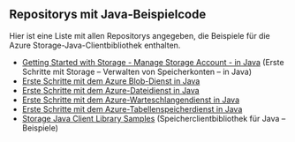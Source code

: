 ## <a name="java-sample-code-repositories"></a>Repositorys mit Java-Beispielcode

Hier ist eine Liste mit allen Repositorys angegeben, die Beispiele für die Azure Storage-Java-Clientbibliothek enthalten.

* [Getting Started with Storage - Manage Storage Account - in Java](https://azure.microsoft.com/resources/samples/storage-java-manage-storage-accounts/) (Erste Schritte mit Storage – Verwalten von Speicherkonten – in Java)
* [Erste Schritte mit dem Azure Blob-Dienst in Java](https://azure.microsoft.com/resources/samples/storage-blob-java-getting-started/)
* [Erste Schritte mit dem Azure-Dateidienst in Java](https://azure.microsoft.com/resources/samples/storage-file-java-getting-started/)
* [Erste Schritte mit dem Azure-Warteschlangendienst in Java](https://azure.microsoft.com/resources/samples/storage-queue-java-getting-started/)
* [Erste Schritte mit dem Azure-Tabellenspeicherdienst in Java](https://azure.microsoft.com/resources/samples/storage-table-java-getting-started/)
* [Storage Java Client Library Samples](https://github.com/Azure/azure-storage-java/tree/master/microsoft-azure-storage-samples/src/com/microsoft/azure/storage) (Speicherclientbibliothek für Java – Beispiele)